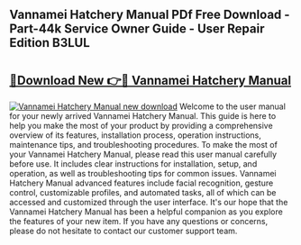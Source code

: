 ## Vannamei Hatchery Manual PDf Free Download - Part-44k Service Owner Guide - User Repair Edition B3LUL

# <h2><a href="http://bc47757.oget.top/?id=Vannamei+Hatchery+Manual">🔗Download New 👉🔴 Vannamei Hatchery Manual</a></h2>

[![Vannamei Hatchery Manual new download](https://i.imgur.com/5g1atiW.png)](http://bc47757.oget.top/?id=Vannamei+Hatchery+Manual)
Welcome to the user manual for your newly arrived Vannamei Hatchery Manual. This guide is here to help you make the most of your product by providing a comprehensive overview of its features, installation process, operation instructions, maintenance tips, and troubleshooting procedures. To make the most of your Vannamei Hatchery Manual, please read this user manual carefully before use. It includes clear instructions for installation, setup, and operation, as well as troubleshooting tips for common issues. Vannamei Hatchery Manual advanced features include facial recognition, gesture control, customizable profiles, and automated tasks, all of which can be accessed and customized through the user interface. It's our hope that the Vannamei Hatchery Manual has been a helpful companion as you explore the features of your new item. If you have any questions or concerns, please do not hesitate to contact our customer support team.
